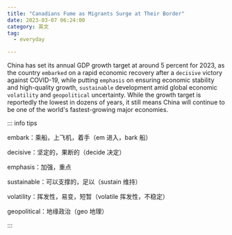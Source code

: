 ```yaml
---
title: "Canadians Fume as Migrants Surge at Their Border"
date: 2023-03-07 06:24:00
category: 英文
tag:
  - everyday

---
```


China has set its annual GDP growth target at around 5 percent for 2023, as the country `embarked` on a rapid economic recovery after a `decisive` victory against COVID-19, while putting `emphasis` on ensuring economic stability and high-quality growth, `sustainable` development amid global economic `volatility` and `geopolitical` uncertainty. While the growth target is reportedly the lowest in dozens of years, it still means China will continue to be one of the world's fastest-growing major economies.

::: info tips

embark：乘船，上飞机，着手（em 进入，bark 船）

decisive：坚定的，果断的（decide 决定）

emphasis：加强，重点

sustainable：可以支撑的，足以（sustain 维持）

volatility：挥发性，易变，短暂（volatile 挥发性，不稳定）

geopolitical：地缘政治（geo 地理）

:::